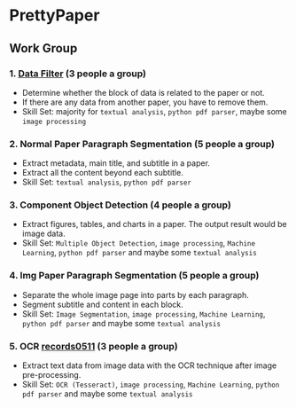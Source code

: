 # PrettyPaper

## Work Group

### 1. [Data Filter](https://github.com/x65github/IF.Lab-Workshop_Data-Filter) (3 people a group)
- Determine whether the block of data is related to the paper or not.
- If there are any data from another paper, you have to remove them.
- Skill Set: majority for ```textual analysis```, ```python pdf parser```, maybe some ```image processing```

### 2. Normal Paper Paragraph Segmentation (5 people a group)
- Extract metadata, main title, and subtitle in a paper.
- Extract all the content beyond each subtitle.
- Skill Set: ```textual analysis```, ```python pdf parser```

### 3. Component Object Detection (4 people a group)
- Extract figures, tables, and charts in a paper. The output result would be image data.
- Skill Set: ```Multiple Object Detection```, ```image processing```, ```Machine Learning```, ```python pdf parser``` and maybe some ```textual analysis```

### 4. Img Paper Paragraph Segmentation (5 people a group)
- Separate the whole image page into parts by each paragraph.
- Segment subtitle and content in each block.
- Skill Set: ```Image Segmentation```, ```image processing```, ```Machine Learning```, ```python pdf parser``` and maybe some ```textual analysis```

### 5. OCR [records0511](https://github.com/hswang108/Paper_readingtools) (3 people a group)
- Extract text data from image data with the OCR technique after image pre-processing.
- Skill Set: ```OCR (Tesseract)```, ```image processing```, ```Machine Learning```, ```python pdf parser``` and maybe some ```textual analysis```
